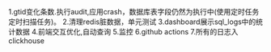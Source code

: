 1.gtid变化条数.执行audit,应用crash，数据库表字段仍然为执行中(使用定时任务定时扫描任务)。
2.清理redis脏数据，单元测试
3.dashboard展示sql_logs中的统计数据
4.前端交互优化,自动查询
5.监控
6.github actions
7.所有的日志入clickhouse
